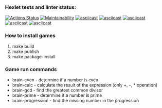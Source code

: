 ### Hexlet tests and linter status:
[![Actions Status](https://github.com/sklyuev-v/python-project-49/workflows/hexlet-check/badge.svg)](https://github.com/sklyuev-v/python-project-49/actions)
[![Maintainability](https://api.codeclimate.com/v1/badges/d2a2164274aa7a552fb5/maintainability)](https://codeclimate.com/github/sklyuev-v/python-project-49/maintainability)
[![asciicast](https://asciinema.org/a/Gc7F31zIYEGntlYyMhnqJSMx6.svg)](https://asciinema.org/a/Gc7F31zIYEGntlYyMhnqJSMx6)
[![asciicast](https://asciinema.org/a/YmxDbMknJ9ixY7YDtWqnRE4E4.svg)](https://asciinema.org/a/YmxDbMknJ9ixY7YDtWqnRE4E4)
[![asciicast](https://asciinema.org/a/GhKvttn5f1LCt86P0GsaqnZks.svg)](https://asciinema.org/a/GhKvttn5f1LCt86P0GsaqnZks)
[![asciicast](https://asciinema.org/a/6vEyjTYYdDd4qXY5OflfrH93m.svg)](https://asciinema.org/a/6vEyjTYYdDd4qXY5OflfrH93m)
[![asciicast](https://asciinema.org/a/EeAfjetFJALthRaX9aP6ox1WK.svg)](https://asciinema.org/a/EeAfjetFJALthRaX9aP6ox1WK)
### How to install games
1. make build
2. make publish
3. make package-install
### Game run commands
- brain-even - determine if a number is even
- brain-calc - calculate the result of the expression (only +, -, * operation)
- brain-gcd  - find the greatest common divisor
- brain-prime - determine if a number is prime
- brain-progression - find the missing number in the progression

